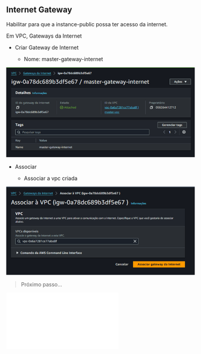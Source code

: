 ## Internet Gateway

Habilitar para que a instance-public possa ter acesso da internet.

Em VPC, Gateways da Internet

- Criar Gateway de Internet

    - Nome: master-gateway-internet

<div align="center">

![Criar Internet Gateway](./images/internet-gateway-criada.png)

</div>

- Associar

    - Associar a vpc criada

<div align="center">

![Associara VPC](./images/associar-vpc.png)

</div>

> Próximo passo...

![Nat Gateway](./nat-gateway.md)
